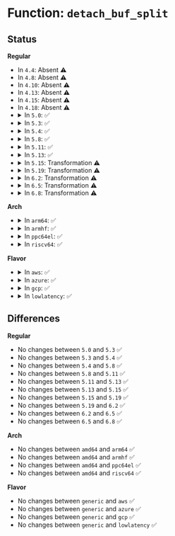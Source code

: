 # Function: <code>detach_buf_split</code>

## Status
<b>Regular</b>
<ul>
<li>
In <code>4.4</code>: Absent ⚠️
</li>
<li>
In <code>4.8</code>: Absent ⚠️
</li>
<li>
In <code>4.10</code>: Absent ⚠️
</li>
<li>
In <code>4.13</code>: Absent ⚠️
</li>
<li>
In <code>4.15</code>: Absent ⚠️
</li>
<li>
In <code>4.18</code>: Absent ⚠️
</li>
<li>
<details>
<summary>In <code>5.0</code>: ✅</summary>

```c
void detach_buf_split(struct vring_virtqueue *vq, unsigned int head, void **ctx);
```

**Collision:** Unique Static

**Inline:** No

**Transformation:** False

**Instances:**

```
In drivers/virtio/virtio_ring.c (ffffffff816054e0)
Location: drivers/virtio/virtio_ring.c:618
Inline: False
Direct callers:
  - drivers/virtio/virtio_ring.c:virtqueue_detach_unused_buf
  - drivers/virtio/virtio_ring.c:virtqueue_get_buf_ctx
```
**Symbols:**

```
ffffffff816054e0-ffffffff81605617: detach_buf_split (STB_LOCAL)
```
</details>
</li>
<li>
<details>
<summary>In <code>5.3</code>: ✅</summary>

```c
void detach_buf_split(struct vring_virtqueue *vq, unsigned int head, void **ctx);
```

**Collision:** Unique Static

**Inline:** No

**Transformation:** False

**Instances:**

```
In drivers/virtio/virtio_ring.c (ffffffff81639310)
Location: drivers/virtio/virtio_ring.c:620
Inline: False
Direct callers:
  - drivers/virtio/virtio_ring.c:virtqueue_detach_unused_buf
  - drivers/virtio/virtio_ring.c:virtqueue_get_buf_ctx
```
**Symbols:**

```
ffffffff81639310-ffffffff8163943e: detach_buf_split (STB_LOCAL)
```
</details>
</li>
<li>
<details>
<summary>In <code>5.4</code>: ✅</summary>

```c
void detach_buf_split(struct vring_virtqueue *vq, unsigned int head, void **ctx);
```

**Collision:** Unique Static

**Inline:** No

**Transformation:** False

**Instances:**

```
In drivers/virtio/virtio_ring.c (ffffffff8165b090)
Location: drivers/virtio/virtio_ring.c:620
Inline: False
Direct callers:
  - drivers/virtio/virtio_ring.c:virtqueue_detach_unused_buf
  - drivers/virtio/virtio_ring.c:virtqueue_get_buf_ctx
```
**Symbols:**

```
ffffffff8165b090-ffffffff8165b1be: detach_buf_split (STB_LOCAL)
```
</details>
</li>
<li>
<details>
<summary>In <code>5.8</code>: ✅</summary>

```c
void detach_buf_split(struct vring_virtqueue *vq, unsigned int head, void **ctx);
```

**Collision:** Unique Static

**Inline:** No

**Transformation:** False

**Instances:**

```
In drivers/virtio/virtio_ring.c (ffffffff8170a560)
Location: drivers/virtio/virtio_ring.c:620
Inline: False
Direct callers:
  - drivers/virtio/virtio_ring.c:virtqueue_detach_unused_buf
  - drivers/virtio/virtio_ring.c:virtqueue_get_buf_ctx_split
```
**Symbols:**

```
ffffffff8170a560-ffffffff8170a68e: detach_buf_split (STB_LOCAL)
```
</details>
</li>
<li>
<details>
<summary>In <code>5.11</code>: ✅</summary>

```c
void detach_buf_split(struct vring_virtqueue *vq, unsigned int head, void **ctx);
```

**Collision:** Unique Static

**Inline:** No

**Transformation:** False

**Instances:**

```
In drivers/virtio/virtio_ring.c (ffffffff81727320)
Location: drivers/virtio/virtio_ring.c:620
Inline: False
Direct callers:
  - drivers/virtio/virtio_ring.c:virtqueue_detach_unused_buf
  - drivers/virtio/virtio_ring.c:virtqueue_get_buf_ctx_split
```
**Symbols:**

```
ffffffff81727320-ffffffff8172744e: detach_buf_split (STB_LOCAL)
```
</details>
</li>
<li>
<details>
<summary>In <code>5.13</code>: ✅</summary>

```c
void detach_buf_split(struct vring_virtqueue *vq, unsigned int head, void **ctx);
```

**Collision:** Unique Static

**Inline:** No

**Transformation:** False

**Instances:**

```
In drivers/virtio/virtio_ring.c (ffffffff8170ad60)
Location: drivers/virtio/virtio_ring.c:620
Inline: False
Direct callers:
  - drivers/virtio/virtio_ring.c:virtqueue_detach_unused_buf
  - drivers/virtio/virtio_ring.c:virtqueue_get_buf_ctx_split
```
**Symbols:**

```
ffffffff8170ad60-ffffffff8170ae8e: detach_buf_split (STB_LOCAL)
```
</details>
</li>
<li>
<details>
<summary>In <code>5.15</code>: Transformation ⚠️</summary>

```c
void detach_buf_split(struct vring_virtqueue *vq, unsigned int head, void **ctx);
```

**Collision:** Unique Static

**Inline:** No

**Transformation:** True

**Instances:**

```
In drivers/virtio/virtio_ring.c (0)
Location: drivers/virtio/virtio_ring.c:692
Inline: False
Direct callers:
  - drivers/virtio/virtio_ring.c:virtqueue_detach_unused_buf
  - drivers/virtio/virtio_ring.c:virtqueue_get_buf_ctx_split
```
**Symbols:**

```
ffffffff81786cb0-ffffffff81786e09: detach_buf_split (STB_LOCAL)
ffffffff81cf47aa-ffffffff81cf47d9: detach_buf_split.cold (STB_LOCAL)
```
</details>
</li>
<li>
<details>
<summary>In <code>5.19</code>: Transformation ⚠️</summary>

```c
void detach_buf_split(struct vring_virtqueue *vq, unsigned int head, void **ctx);
```

**Collision:** Unique Static

**Inline:** No

**Transformation:** True

**Instances:**

```
In drivers/virtio/virtio_ring.c (0)
Location: drivers/virtio/virtio_ring.c:684
Inline: False
Direct callers:
  - drivers/virtio/virtio_ring.c:virtqueue_detach_unused_buf
  - drivers/virtio/virtio_ring.c:virtqueue_get_buf_ctx_split
```
**Symbols:**

```
ffffffff818bdc30-ffffffff818bdd7a: detach_buf_split (STB_LOCAL)
ffffffff81ebc8b3-ffffffff81ebc8c7: detach_buf_split.cold (STB_LOCAL)
```
</details>
</li>
<li>
<details>
<summary>In <code>6.2</code>: Transformation ⚠️</summary>

```c
void detach_buf_split(struct vring_virtqueue *vq, unsigned int head, void **ctx);
```

**Collision:** Unique Static

**Inline:** No

**Transformation:** True

**Instances:**

```
In drivers/virtio/virtio_ring.c (0)
Location: drivers/virtio/virtio_ring.c:731
Inline: False
Direct callers:
  - drivers/virtio/virtio_ring.c:virtqueue_detach_unused_buf
  - drivers/virtio/virtio_ring.c:virtqueue_get_buf_ctx_split
```
**Symbols:**

```
ffffffff81a0c7c0-ffffffff81a0c922: detach_buf_split (STB_LOCAL)
ffffffff82093c0e-ffffffff82093c22: detach_buf_split.cold (STB_LOCAL)
```
</details>
</li>
<li>
<details>
<summary>In <code>6.5</code>: Transformation ⚠️</summary>

```c
void detach_buf_split(struct vring_virtqueue *vq, unsigned int head, void **ctx);
```

**Collision:** Unique Static

**Inline:** No

**Transformation:** True

**Instances:**

```
In drivers/virtio/virtio_ring.c (0)
Location: drivers/virtio/virtio_ring.c:737
Inline: False
Direct callers:
  - drivers/virtio/virtio_ring.c:virtqueue_detach_unused_buf
  - drivers/virtio/virtio_ring.c:virtqueue_get_buf_ctx_split
```
**Symbols:**

```
ffffffff81a554c0-ffffffff81a55622: detach_buf_split (STB_LOCAL)
ffffffff821148f6-ffffffff8211490a: detach_buf_split.cold (STB_LOCAL)
```
</details>
</li>
<li>
<details>
<summary>In <code>6.8</code>: Transformation ⚠️</summary>

```c
void detach_buf_split(struct vring_virtqueue *vq, unsigned int head, void **ctx);
```

**Collision:** Unique Static

**Inline:** No

**Transformation:** True

**Instances:**

```
In drivers/virtio/virtio_ring.c (0)
Location: drivers/virtio/virtio_ring.c:765
Inline: False
Direct callers:
  - drivers/virtio/virtio_ring.c:virtqueue_detach_unused_buf
  - drivers/virtio/virtio_ring.c:virtqueue_get_buf_ctx_split
```
**Symbols:**

```
ffffffff81aa6520-ffffffff81aa669a: detach_buf_split (STB_LOCAL)
ffffffff821f24f8-ffffffff821f2521: detach_buf_split.cold (STB_LOCAL)
```
</details>
</li>
</ul>
<b>Arch</b>
<ul>
<li>
<details>
<summary>In <code>arm64</code>: ✅</summary>

```c
void detach_buf_split(struct vring_virtqueue *vq, unsigned int head, void **ctx);
```

**Collision:** Unique Static

**Inline:** No

**Transformation:** False

**Instances:**

```
In drivers/virtio/virtio_ring.c (ffff800010822d00)
Location: drivers/virtio/virtio_ring.c:620
Inline: False
Direct callers:
  - drivers/virtio/virtio_ring.c:virtqueue_detach_unused_buf
  - drivers/virtio/virtio_ring.c:virtqueue_get_buf_ctx
```
**Symbols:**

```
ffff800010822d00-ffff800010822e80: detach_buf_split (STB_LOCAL)
```
</details>
</li>
<li>
<details>
<summary>In <code>armhf</code>: ✅</summary>

```c
void detach_buf_split(struct vring_virtqueue *vq, unsigned int head, void **ctx);
```

**Collision:** Unique Static

**Inline:** No

**Transformation:** False

**Instances:**

```
In drivers/virtio/virtio_ring.c (c09408a4)
Location: drivers/virtio/virtio_ring.c:620
Inline: False
Direct callers:
  - drivers/virtio/virtio_ring.c:virtqueue_detach_unused_buf
  - drivers/virtio/virtio_ring.c:virtqueue_get_buf_ctx
```
**Symbols:**

```
c09408a4-c0940a1c: detach_buf_split (STB_LOCAL)
```
</details>
</li>
<li>
<details>
<summary>In <code>ppc64el</code>: ✅</summary>

```c
void detach_buf_split(struct vring_virtqueue *vq, unsigned int head, void **ctx);
```

**Collision:** Unique Static

**Inline:** No

**Transformation:** False

**Instances:**

```
In drivers/virtio/virtio_ring.c (c0000000008cde50)
Location: drivers/virtio/virtio_ring.c:620
Inline: False
Direct callers:
  - drivers/virtio/virtio_ring.c:virtqueue_detach_unused_buf
  - drivers/virtio/virtio_ring.c:virtqueue_get_buf_ctx
```
**Symbols:**

```
c0000000008cde50-c0000000008ce064: detach_buf_split (STB_LOCAL)
```
</details>
</li>
<li>
<details>
<summary>In <code>riscv64</code>: ✅</summary>

```c
void detach_buf_split(struct vring_virtqueue *vq, unsigned int head, void **ctx);
```

**Collision:** Unique Static

**Inline:** No

**Transformation:** False

**Instances:**

```
In drivers/virtio/virtio_ring.c (ffffffe0005196c4)
Location: drivers/virtio/virtio_ring.c:620
Inline: False
Direct callers:
  - drivers/virtio/virtio_ring.c:virtqueue_detach_unused_buf
  - drivers/virtio/virtio_ring.c:virtqueue_get_buf_ctx
```
**Symbols:**

```
ffffffe0005196c4-ffffffe000519802: detach_buf_split (STB_LOCAL)
```
</details>
</li>
</ul>
<b>Flavor</b>
<ul>
<li>
<details>
<summary>In <code>aws</code>: ✅</summary>

```c
void detach_buf_split(struct vring_virtqueue *vq, unsigned int head, void **ctx);
```

**Collision:** Unique Static

**Inline:** No

**Transformation:** False

**Instances:**

```
In drivers/virtio/virtio_ring.c (ffffffff81620f30)
Location: drivers/virtio/virtio_ring.c:620
Inline: False
Direct callers:
  - drivers/virtio/virtio_ring.c:virtqueue_detach_unused_buf
  - drivers/virtio/virtio_ring.c:virtqueue_get_buf_ctx
```
**Symbols:**

```
ffffffff81620f30-ffffffff8162105e: detach_buf_split (STB_LOCAL)
```
</details>
</li>
<li>
<details>
<summary>In <code>azure</code>: ✅</summary>

```c
void detach_buf_split(struct vring_virtqueue *vq, unsigned int head, void **ctx);
```

**Collision:** Unique Static

**Inline:** No

**Transformation:** False

**Instances:**

```
In drivers/virtio/virtio_ring.c (ffffffff81615580)
Location: drivers/virtio/virtio_ring.c:620
Inline: False
Direct callers:
  - drivers/virtio/virtio_ring.c:virtqueue_detach_unused_buf
  - drivers/virtio/virtio_ring.c:virtqueue_get_buf_ctx
```
**Symbols:**

```
ffffffff81615580-ffffffff816156ae: detach_buf_split (STB_LOCAL)
```
</details>
</li>
<li>
<details>
<summary>In <code>gcp</code>: ✅</summary>

```c
void detach_buf_split(struct vring_virtqueue *vq, unsigned int head, void **ctx);
```

**Collision:** Unique Static

**Inline:** No

**Transformation:** False

**Instances:**

```
In drivers/virtio/virtio_ring.c (ffffffff8164eed0)
Location: drivers/virtio/virtio_ring.c:620
Inline: False
Direct callers:
  - drivers/virtio/virtio_ring.c:virtqueue_detach_unused_buf
  - drivers/virtio/virtio_ring.c:virtqueue_get_buf_ctx
```
**Symbols:**

```
ffffffff8164eed0-ffffffff8164effe: detach_buf_split (STB_LOCAL)
```
</details>
</li>
<li>
<details>
<summary>In <code>lowlatency</code>: ✅</summary>

```c
void detach_buf_split(struct vring_virtqueue *vq, unsigned int head, void **ctx);
```

**Collision:** Unique Static

**Inline:** No

**Transformation:** False

**Instances:**

```
In drivers/virtio/virtio_ring.c (ffffffff81669560)
Location: drivers/virtio/virtio_ring.c:620
Inline: False
Direct callers:
  - drivers/virtio/virtio_ring.c:virtqueue_detach_unused_buf
  - drivers/virtio/virtio_ring.c:virtqueue_get_buf_ctx
```
**Symbols:**

```
ffffffff81669560-ffffffff8166968e: detach_buf_split (STB_LOCAL)
```
</details>
</li>
</ul>

## Differences
<b>Regular</b>
<ul>
<li>
No changes between <code>5.0</code> and <code>5.3</code> ✅
</li>
<li>
No changes between <code>5.3</code> and <code>5.4</code> ✅
</li>
<li>
No changes between <code>5.4</code> and <code>5.8</code> ✅
</li>
<li>
No changes between <code>5.8</code> and <code>5.11</code> ✅
</li>
<li>
No changes between <code>5.11</code> and <code>5.13</code> ✅
</li>
<li>
No changes between <code>5.13</code> and <code>5.15</code> ✅
</li>
<li>
No changes between <code>5.15</code> and <code>5.19</code> ✅
</li>
<li>
No changes between <code>5.19</code> and <code>6.2</code> ✅
</li>
<li>
No changes between <code>6.2</code> and <code>6.5</code> ✅
</li>
<li>
No changes between <code>6.5</code> and <code>6.8</code> ✅
</li>
</ul>
<b>Arch</b>
<ul>
<li>
No changes between <code>amd64</code> and <code>arm64</code> ✅
</li>
<li>
No changes between <code>amd64</code> and <code>armhf</code> ✅
</li>
<li>
No changes between <code>amd64</code> and <code>ppc64el</code> ✅
</li>
<li>
No changes between <code>amd64</code> and <code>riscv64</code> ✅
</li>
</ul>
<b>Flavor</b>
<ul>
<li>
No changes between <code>generic</code> and <code>aws</code> ✅
</li>
<li>
No changes between <code>generic</code> and <code>azure</code> ✅
</li>
<li>
No changes between <code>generic</code> and <code>gcp</code> ✅
</li>
<li>
No changes between <code>generic</code> and <code>lowlatency</code> ✅
</li>
</ul>
